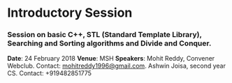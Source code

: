 # Introductory Session
### Session on basic C++, STL (Standard Template Library), Searching and Sorting algorithms and Divide and Conquer. 

**Date**: 24 February 2018
**Venue**: MSH
**Speakers**: 
Mohit Reddy, Convener Webclub. 
Contact: mohitreddy1996@gmail.com.
Ashwin Joisa, second year CS.
Contact: +919482851775


